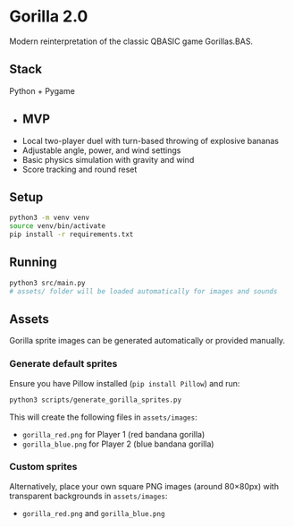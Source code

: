  # Gorilla 2.0

 Modern reinterpretation of the classic QBASIC game Gorillas.BAS.

 ## Stack
 Python + Pygame

- ## MVP
- Local two-player duel with turn-based throwing of explosive bananas
- Adjustable angle, power, and wind settings
- Basic physics simulation with gravity and wind
- Score tracking and round reset

## Setup
 ```bash
 python3 -m venv venv
 source venv/bin/activate
 pip install -r requirements.txt
 ```

 ## Running
```bash
python3 src/main.py
# assets/ folder will be loaded automatically for images and sounds
```

## Assets

Gorilla sprite images can be generated automatically or provided manually.

### Generate default sprites
Ensure you have Pillow installed (`pip install Pillow`) and run:

```bash
python3 scripts/generate_gorilla_sprites.py
```

This will create the following files in `assets/images`:
- `gorilla_red.png` for Player 1 (red bandana gorilla)
- `gorilla_blue.png` for Player 2 (blue bandana gorilla)

### Custom sprites
Alternatively, place your own square PNG images (around 80×80px) with transparent backgrounds in `assets/images`:
- `gorilla_red.png` and `gorilla_blue.png`
